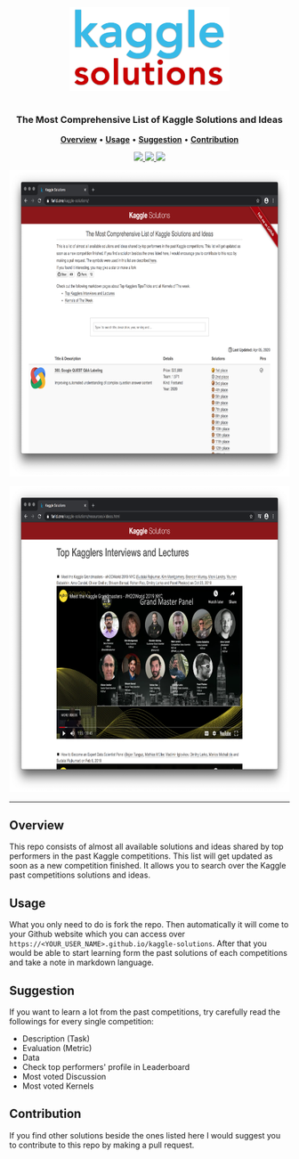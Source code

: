 <p align="center">
  <a href="https://farid.one/kaggle-solutions/">
    <img src="assets/images/logo.png" height="150">
  </a>
</p>
<p align="center">
  <h1 align="center"></h1>
</p>

<p align="center">
  <h3 align="center" style=" border-bottom: 0px;">The Most Comprehensive List of Kaggle Solutions and Ideas</h3>
</p>

<p align="center">
  <a href="#Overview"><strong>Overview</strong></a> •
  <a href="#Usage"><strong>Usage</strong></a> •
  <a href="#Guideline"><strong>Suggestion</strong></a> •
  <a href="#Suggestion"><strong>Contribution</strong></a>
</p>

<p align="center">
  <a href="https://github.com/faridrashidi/kaggle-solutions/blob/gh-pages/LICENSE">
    <img src="https://img.shields.io/badge/License-MIT-yellow.svg">
  </a>
  <a href="https://github.com/jekyll/jekyll">
    <img src="https://img.shields.io/badge/Platform-jekyll-red.svg">
  </a>
  <a href="https://guides.github.com/features/mastering-markdown/">
    <img src="https://img.shields.io/badge/Language-markdown-green.svg">
  </a>
</p>

<p align="center">
  <a href="https://farid.one/kaggle-solutions/">
    <img src="assets/images/homepage1.png" height="550">
  </a>
</p>
<p align="center">
  <a href="https://farid.one/kaggle-solutions/resources/videos.html">
    <img src="assets/images/homepage2.png" height="550">
  </a>
</p>


<hr />


<!-- <h3 style=" padding-bottom: .3em;border-bottom: 1px solid #eaecef;">Overview</h3> -->
## Overview
This repo consists of almost all available solutions and ideas shared by top performers in the past Kaggle competitions. This list will get updated as soon as a new competition finished. It allows you to search over the Kaggle past competitions solutions and ideas.


## Usage
What you only need to do is fork the repo. Then automatically it will come to your Github website which you can access over `https://<YOUR_USER_NAME>.github.io/kaggle-solutions`. After that you would be able to start learning form the past solutions of each competitions and take a note in markdown language.


## Suggestion
If you want to learn a lot from the past competitions, try carefully read the followings for every single competition:
<ul>
    <li>Description (Task)</li>
    <li>Evaluation (Metric)</li>
    <li>Data</li>
    <li>Check top performers' profile in Leaderboard</li>
    <li>Most voted Discussion</li>
    <li>Most voted Kernels</li>
</ul>


## Contribution
If you find other solutions beside the ones listed here I would suggest you to contribute to this repo by making a pull request.
